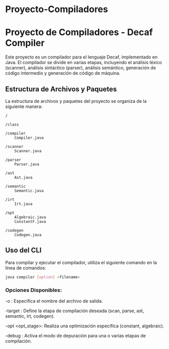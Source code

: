 # Proyecto-Compiladores

# Proyecto de Compiladores - Decaf Compiler

Este proyecto es un compilador para el lenguaje Decaf, implementado en Java. El compilador se divide en varias etapas, incluyendo el análisis léxico (scanner), análisis sintáctico (parser), análisis semántico, generación de código intermedio y generación de código de máquina.

## Estructura de Archivos y Paquetes

La estructura de archivos y paquetes del proyecto se organiza de la siguiente manera:

```
/ 

/class 

/compiler 
    Compiler.java 

/scanner 
    Scanner.java 

/parser 
    Parser.java 

/ast 
    Ast.java 

/semantic 
    Semantic.java 

/irt 
    Irt.java 

/opt 
    Algebraic.java 
    ConstantF.java 

/codegen 
    Codegen.java 

```


## Uso del CLI

Para compilar y ejecutar el compilador, utiliza el siguiente comando en la línea de comandos:

```bash
java compiler [option] <filename>
```
### Opciones Disponibles:
-o <outname>: Especifica el nombre del archivo de salida.

-target <stage>: Define la etapa de compilación deseada (scan, parse, ast, semantic, irt, codegen).

-opt <opt_stage>: Realiza una optimización específica (constant, algebraic).

-debug <stage>: Activa el modo de depuración para una o varias etapas de compilación.